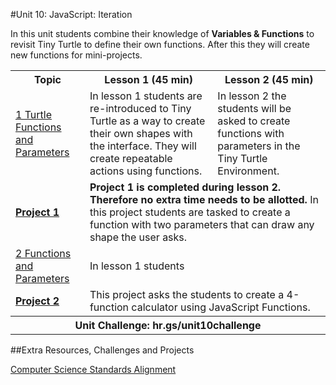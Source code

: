 #Unit 10: JavaScript: Iteration

In this unit students combine their knowledge of **Variables & Functions** to revisit Tiny Turtle to define their own functions. After this they will create new functions for mini-projects.
<table>
<tr>
	<th>Topic</th>
	<th>Lesson 1 (45 min)</th>
	<th>Lesson 2 (45 min)</th>
</tr>
<tr>
	<td><a href="topics/topic1">1 Turtle Functions and Parameters</a></td>
	<td>In lesson 1 students are re-introduced to Tiny Turtle as a way to create their own shapes with the interface. They will create repeatable actions using functions.</td>
	<td>In lesson 2 the students will be asked to create functions with parameters in the Tiny Turtle Environment. </td>
</tr>
<tr>
	<td><strong><a href="projects/project1">Project 1</a></strong></td>
	<td colspan="2"><strong>Project 1 is completed during lesson 2. Therefore no extra time needs to be allotted.</strong> In this project students are tasked to create a function with two parameters that can draw any shape the user asks.</td>
</tr>

<tr>
	<td><a href="topics/topic2">2 Functions and Parameters </a></td>
	<td>In lesson 1 students </td>
	<td></td>
</tr>
<tr>
	<td><strong><a href="projects/project2">Project 2</a></strong></td>
	<td colspan="2">This project asks the students to create a 4-function calculator using JavaScript Functions. </td>
</tr>
<tr>
	<th align="center" colspan="3">Unit Challenge: hr.gs/unit10challenge </th>
</tr>

</table>


##Extra Resources, Challenges and Projects


[Computer Science Standards Alignment](csStandards.md)



